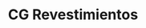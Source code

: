 ---
title: "CG Revestimientos"
url: /ciudad-autonoma-de-buenos-aires/cg-revestimientos/
shop: alfombra
---